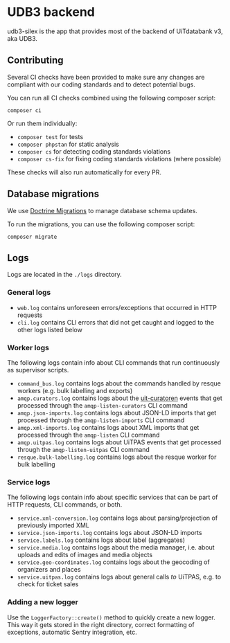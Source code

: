 # UDB3 backend

udb3-silex is the app that provides most of the backend of UiTdatabank v3, aka UDB3.

## Contributing

Several CI checks have been provided to make sure any changes are compliant with our coding standards and to detect potential bugs.

You can run all CI checks combined using the following composer script:
```
composer ci
```

Or run them individually:

- `composer test` for tests
- `composer phpstan` for static analysis
- `composer cs` for detecting coding standards violations
- `composer cs-fix` for fixing coding standards violations (where possible)

These checks will also run automatically for every PR.

## Database migrations

We use [Doctrine Migrations](http://doctrine-migrations.readthedocs.org/en/latest/index.html) to manage database schema updates.

To run the migrations, you can use the following composer script:
```
composer migrate
```

## Logs

Logs are located in the `./logs` directory.

### General logs

- `web.log` contains unforeseen errors/exceptions that occurred in HTTP requests
- `cli.log` contains CLI errors that did not get caught and logged to the other logs listed below
  
### Worker logs

The following logs contain info about CLI commands that run continuously as supervisor scripts.

- `command_bus.log` contains logs about the commands handled by resque workers (e.g. bulk labelling and exports)
- `amqp.curators.log` contains logs about the [uit-curatoren](https://github.com/cultuurnet/uit-curatoren/) events that get processed through the `amqp-listen-curators` CLI command
- `amqp.json-imports.log` contains logs about JSON-LD imports that get processed through the `amqp-listen-imports` CLI command
- `amqp.xml-imports.log` contains logs about XML imports that get processed through the `amqp-listen` CLI command
- `amqp.uitpas.log` contains logs about UiTPAS events that get processed through the `amqp-listen-uitpas` CLI command
- `resque.bulk-labelling.log` contains logs about the resque worker for bulk labelling
  
### Service logs

The following logs contain info about specific services that can be part of HTTP requests, CLI commands, or both.

- `service.xml-conversion.log` contains logs about parsing/projection of previously imported XML
- `service.json-imports.log` contains logs about JSON-LD imports
- `service.labels.log` contains logs about label (aggregates)
- `service.media.log` contains logs about the media manager, i.e. about uploads and edits of images and media objects
- `service.geo-coordinates.log` contains logs about the geocoding of organizers and places
- `service.uitpas.log` contains logs about general calls _to_ UiTPAS, e.g. to check for ticket sales

### Adding a new logger

Use the `LoggerFactory::create()` method to quickly create a new logger. This way it gets stored in the right directory, correct formatting of exceptions, automatic Sentry integration, etc.
